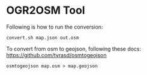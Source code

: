 # OGR2OSM Tool

Following is how to run the conversion:

```shell
convert.sh map.json out.osm
```

To convert from osm to geojson, following these docs: https://github.com/tyrasd/osmtogeojson

```shell
osmtogeojson map.osm > map.geojson
```
